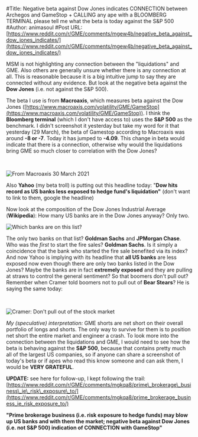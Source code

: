 #Title: Negative beta against Dow Jones indicates CONNECTION between Archegos and GameStop + CALLING any ape with a BLOOMBERG TERMINAL please tell me what the beta is today against the S&P 500
#Author: animasoul
#Post URL: [https://www.reddit.com/r/GME/comments/mgew4b/negative_beta_against_dow_jones_indicates/](https://www.reddit.com/r/GME/comments/mgew4b/negative_beta_against_dow_jones_indicates/)


MSM is not highlighting any connection between the "liquidations" and GME. Also others are generally unsure whether there is any connection at all. This is reasonable because it is a big intuitive jump to say they are connected without any evidence. But look at the negative beta against the **Dow Jones** (i.e. not against the S&P 500).

The beta I use is from **Macroaxis**, which measures beta against the Dow Jones ([https://www.macroaxis.com/volatility/GME/GameStop](https://www.macroaxis.com/volatility/GME/GameStop)). I think the **Bloomberg terminal** (which I don't have access to) uses the **S&P 500** as the benchmark. I didn't screenshot it yesterday but take my word for it that yesterday (29 March), the beta of Gamestop according to Macroaxis was around **-8 or -7**. Today it has jumped to **-4.09**. This change in beta would indicate that there is a connection, otherwise why would the liquidations bring GME so much closer to correlation with the Dow Jones?

&#x200B;

![From Macroaxis 30 March 2021](https://preview.redd.it/j0l4xg5zq5q61.png?width=344&format=png&auto=webp&s=d342ef9411030bdc6112e935895ac38b76424dc2)

Also **Yahoo** (my beta troll) is putting out this headline today: "**Dow hits record as US banks less exposed to hedge fund's liquidation"** (don't want to link to them, google the headline)

Now look at the composition of the Dow Jones Industrial Average (**Wikipedia**): How many US banks are in the Dow Jones anyway? Only two.

![Which banks are on this list?](https://preview.redd.it/4bxotq44r5q61.png?width=1019&format=png&auto=webp&s=82b7747a86a4f4eef56eae51259b74f064b79f1d)

The only two banks on that list? **Goldman Sachs** and **JPMorgan Chase**. Who was the *first* to start the fire sales? **Goldman Sachs**. Is it simply a coincidence that the bank who started the fire sale benefited via its index? And now Yahoo is implying with its headline that **all US banks** are less exposed now even though there are only two banks listed in the Dow Jones? Maybe the banks are in fact **extremely exposed** and they are pulling at straws to control the general sentiment? So that boomers don't pull out? Remember when Cramer told boomers not to pull out of **Bear Stears**? He is saying the same today:

&#x200B;

![Cramer: Don't pull out of the stock market](https://preview.redd.it/9wrekewks5q61.png?width=931&format=png&auto=webp&s=d14af046d8aff7fa78cda32915008c678e5b20aa)

*My (speculative) interpretation:* GME shorts are net short on their overall portfolio of longs and shorts. The only way to survive for them is to position net short the entire market and engineer a crash. To look more into the connection between the liquidations and GME, I would need to see how the beta is behaving against the **S&P 500**, because that contains pretty much all of the largest US companies, so if anyone can share a screenshot of today's beta or if apes who read this know someone and can ask them, I would be **VERY GRATEFUL**.

**UPDATE:** see here for follow-up, I kept following the trail: [https://www.reddit.com/r/GME/comments/mgkqa8/prime\_brokerage\_business\_ie\_risk\_exposure\_to/](https://www.reddit.com/r/GME/comments/mgkqa8/prime_brokerage_business_ie_risk_exposure_to/) 

**"Prime brokerage business (i.e. risk exposure to hedge funds) may blow up US banks and with them the market; negative beta against Dow Jones (i.e. not S&P 500) indication of CONNECTION with GameStop"**